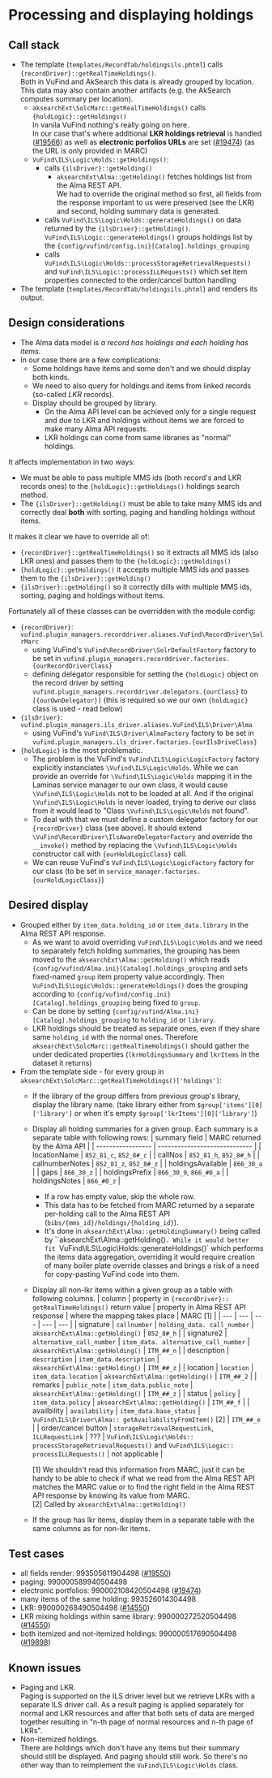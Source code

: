 # Processing and displaying holdings

## Call stack

* The template (`templates/RecordTab/holdingsils.phtml`) calls `{recordDriver}::getRealTimeHoldings()`.  
  Both in VuFind and AkSearch this data is already grouped by location.  
  This data may also contain another artifacts (e.g. the AkSearch computes summary per location).
  * `aksearchExt\SolcMarc::getRealTimeHoldings()` calls `{holdLogic}::getHoldings()`  
    In vanila VuFind nothing's really going on here.  
    In our case that's where additional **LKR holdings retrieval** is handled ([#19566](https://redmine.acdh.oeaw.ac.at/issues/19566))
    as well as **electronic porfolios URLs** are set ([#19474](https://redmine.acdh.oeaw.ac.at/issues/19474)) (as the URL is only provided in MARC)
  * `VuFind\ILS\Logic\Holds::getHoldings()`:
    * calls `{ilsDriver}::getHolding()`
        * `aksearchExt\Alma::getHolding()` fetches holdings list from the Alma REST API.  
          We had to override the original method so first, all fields from the response important to us were preserved (see the LKR)
          and second, holding summary data is generated.
    * calls `VuFind\ILS\Logic\Holds::generateHoldings()` on data returned by the `{ilsDriver}::getHolding()`.  
      `VuFind\ILS\Logic::generateHoldings()` groups holdings list by the `{config/vufind/config.ini}[Catalog].holdings_grouping`
    * calls `VuFind\ILS\Logic\Holds::processStorageRetrievalRequests()` and `VuFind\ILS\Logic::processILLRequests()`
      which set item properties connected to the order/cancel button handling
* The template (`templates/RecordTab/holdingsils.phtml`) and renders its output.

## Design considerations

* The Alma data model is *a record has holdings and each holding has items*.
* In our case there are a few complications:
  * Some holdings have items and some don't and we should display both kinds.
  * We need to also query for holdings and items from linked records (so-called *LKR* records).
  * Display should be grouped by library.
    * On the Alma API level can be achieved only for a single request and due to LKR 
      and holdings without items we are forced to make many Alma API requests.
    * LKR holdings can come from same libraries as "normal" holdings.

It affects implementation in two ways:

* We must be able to pass multiple MMS ids (both record's and LKR records ones)
  to the `{holdLogic}::getHoldings()` holdings search method.
* The `{ilsDriver}::getHolding()` must be able to take many MMS ids and correctly
  deal **both** with sorting, paging and handling holdings without items.

It makes it clear we have to override all of:

* `{recordDriver}::getRealTimeHoldings()` so it extracts all MMS ids (also LKR ones)
  and passes them to the `{holdLogic}::getHoldings()`
* `{holdLogic}::getHoldings()` it accepts multiple MMS ids and passes them to the 
  `{ilsDriver}::getHolding()`
* `{ilsDriver}::getHolding()` so it correctly dills with multiple MMS ids, sorting,
  paging and holdings without items.

Fortunately all of these classes can be overridden with the module config:

* `{recordDriver}`: `vufind.plugin_managers.recorddriver.aliases.VuFind\RecordDriver\SolrMarc`
  * using VuFind's `VuFind\RecordDriver\SolrDefaultFactory` factory to be set in 
    `vufind.plugin_managers.recorddriver.factories.{ourRecordDriverClass}`
  * defining delegator responsible for setting the `{holdLogic}` object on the record driver by setting
    `vufind.plugin_managers.recorddriver.delegators.{ourClass}` to `[{ourOwnDelegator}]`
    (this is required so we our own `{holdLogic}` class is used - read below)
* `{ilsDriver}`: `vufind.plugin_managers.ils_driver.aliases.VuFind\ILS\Driver\Alma`
  * using VuFind's `VuFind\ILS\Driver\AlmaFactory` factory to be set in 
    `vufind.plugin_managers.ils_driver.factories.{ourIlsDriveClass}`
* `{holdLogic}` is the most problematic.
  * The problem is the VuFind's `VuFind\ILS\Logic\LogicFactory` factory explicitly instanciates `\Vufind\ILS\Logic\Holds`.
    While we can provide an override for `\Vufind\ILS\Logic\Holds` mapping it in the Laminas service manager to our own class,
    it would cause `\Vufind\ILS\Logic\Holds` not to be loaded at all. And if the original `\Vufind\ILS\Logic\Holds`
    is never loaded, trying to derive our class from it would lead to "Class `\Vufind\ILS\Logic\Holds` not found".
  * To deal with that we must define a custom delegator factory for our `{recordDriver}` class (see above).
    It should extend `\VuFind\RecordDriver\IlsAwareDelegatorFactory` and override the `__invoke()` method
    by replacing the `\Vufind\ILS\Logic\Holds` constructor call with `{ourHoldLogicClass}` call.
  * We can reuse VuFind's `VuFind\ILS\Logic\LogicFactory` factory for our class (to be set in 
    `service_manager.factories.{ourHoldLogicClass}`)

## Desired display

* Grouped either by `item_data.holding_id` or `item_data.library` in the Alma REST API response.
  * As we want to avoid overriding `VuFind\ILS\Logic\Holds` and we need to separately fetch holding summaries,
    the grouping has been moved to the `aksearchExt\Alma::getHolding()` which reads
    `{config/vufind/Alma.ini}[Catalog].holdings_grouping` and sets fixed-named `group` item property value accordingly.
    Then `VuFind\ILS\Logic\Holds::generateHoldings()` does the grouping according to
    `{config/vufind/config.ini}[Catalog].holdings_grouping` being fixed to `group`.
  * Can be done by setting `{config/vufind/Alma.ini}[Catalog].holdings_grouping` to `holding_id` or `library`.
  * LKR holdings should be treated as separate ones, even if they share same `holding_id` with the normal ones.
    Therefore `aksearchExt\SolcMarc::getRealTimeHoldings()` should gather the under dedicated properties 
    (`lkrHoldingsSummary` and `lkrItems` in the dataset it returns)
* From the template side - for every group in `aksearchExt\SolcMarc::getRealTimeHoldings()['holdings']`:
  * If the library of the group differs from previous group's library, display the library name.
    (take library either from `$group['items'][0]['library']` or when it's empty `$group['lkrItems'][0]['library']`)
  * Display all holding summaries for a given group. Each summary is a separate table with following rows:
    | summary field     | MARC returned by the Alma API |
    | ----------------- | ----------------------------- |
    | locationName      | `852_81_c`, `852_8#_c`        |
    | callNos           | `852_81_h`, `852_8#_h`        |
    | callnumberNotes   | `852_81_z`, `852_8#_z`        |
    | holdingsAvailable | `866_30_a`                    |
    | gaps              | `866_30_z`                    |
    | holdingsPrefix    | `866_30_9`, `866_#0_a`        |
    | holdingsNotes     | `866_#0_z`                    |
    
    * If a row has empty value, skip the whole row.
    * This data has to be fetched from MARC returned by a separate per-holding call to the Alma REST API (`bibs/{mms_id}/holdings/{holding_id}`).
    * It's done in `aksearchExt\Alma::getHoldingSummary()` being called by ``aksearchExt\Alma::getHolding()`.
      While it would better fit `VuFind\ILS\Logic\Holds::generateHoldings()` which performs
      the items data aggregation, overriding it would require creation of many boiler plate override classes and brings a risk of a need 
      for copy-pasting VuFind code into them.
  * Display all non-lkr items within a given group as a table with following columns.
    | column | property in `{recordDriver}:: getRealTimeHoldings()` return value | property in Alma REST API response | where the mapping takes place | MARC [1] |
    | --- | --- | --- | --- | --- |
    | signature   | `callnumber`              | `holding_data. call_number`          | `aksearchExt\Alma::getHolding()` | `852_8#_h`     |
    | signature2  | `alternative_call_number` | `item_data. alternative_call_number` | `aksearchExt\Alma::getHolding()` | `ITM_##_n`     |
    | description | `description`             | `item_data.description`              | `aksearchExt\Alma::getHolding()` | `ITM_##_z`     |
    | location    | `location`                | `item_data.location`                 | `aksearchExt\Alma::getHolding()` | `ITM_##_2`     |
    | remarks     | `public_note`             | `item_data.public_note`              | `aksearchExt\Alma::getHolding()` | `ITM_##_z`     |
    | status      | `policy`                  | `item_data.policy`                   | `aksearchExt\Alma::getHolding()` | `ITM_##_f`     |
    | availbility | `availability`            | `item_data.base_status`              | `VuFind\ILS\Driver\Alma:: getAvailabilityFromItem()` [2] | `ITM_##_e`     |
    | order/cancel button | `storageRetrievalRequestLink`, `ILLRequestLink` | ???    | `VuFind\ILS\Logic\Holds:: processStorageRetrievalRequests()` and `VuFind\ILS\Logic:: processILLRequests()` | not applicable |
  
    [1] We shouldn't read this information from MARC, just it can be handy to be able to check if what we read from the Alma REST API matches the MARC value
        or to find the right field in the Alma REST API response by knowing its value from MARC.  
    [2] Called by `aksearchExt\Alma::getHolding()`
  * If the group has lkr items, display them in a separate table with the same columns as for non-lkr items.

## Test cases

* all fields render: 993505611904498 ([#19550](https://redmine.acdh.oeaw.ac.at/issues/14550#note-40))
* paging: 990000589940504498
* electronic portfolios: 990002108420504498 ([#19474](https://redmine.acdh.oeaw.ac.at/issues/19474))
* many items of the same holding: 993526014304498
* LKR: 990000268490504498 ([#14550](https://redmine.acdh.oeaw.ac.at/issues/14550))
* LKR mixing holdings within same library: 990000272520504498 ([#14550](https://redmine.acdh.oeaw.ac.at/issues/14550))
* both itemized and not-itemized holdings: 990000517690504498 ([#19898](https://redmine.acdh.oeaw.ac.at/issues/19898))

## Known issues

* Paging and LKR.  
  Paging is supported on the ILS driver level but we retrieve LKRs with a separate ILS driver call.
  As a result paging is applied separately for normal and LKR resources and after that both sets of data are merged together
  resulting in "n-th page of normal resources and n-th page of LKRs".
* Non-itemized holdings.  
  There are holdings which don't have any items but their summary should still be displayed.
  And paging should still work.
  So there's no other way than to reimplement the `VuFind\ILS\Logic\Holds` class.